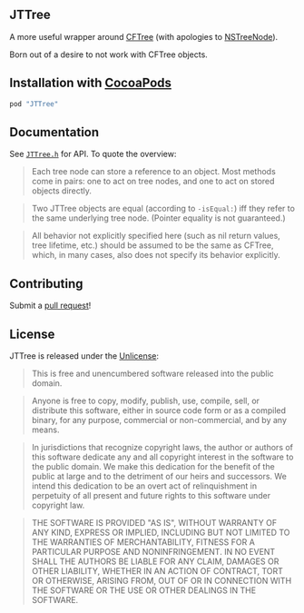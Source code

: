 ## JTTree

A more useful wrapper around [CFTree](https://developer.apple.com/documentation/CoreFoundation/Reference/CFTreeRef/) (with apologies to [NSTreeNode](https://developer.apple.com/library/mac/documentation/cocoa/reference/NSTreeNode_class/)).

Born out of a desire to not work with CFTree objects.

## Installation with [CocoaPods](http://cocoapods.org/)

```ruby
pod "JTTree"
```

## Documentation

See [`JTTree.h`](src/JTTree.h) for API. To quote the overview:

> Each tree node can store a reference to an object. Most methods come in pairs: one to act on tree nodes, and one to act on stored objects directly.

> Two JTTree objects are equal (according to `-isEqual:`) iff they refer to the same underlying tree node. (Pointer equality is not guaranteed.)

> All behavior not explicitly specified here (such as nil return values, tree lifetime, etc.) should be assumed to be the same as CFTree, which, in many cases, also does not specify its behavior explicitly.

## Contributing

Submit a [pull request](http://github.com/jtbandes/JTTree/pulls)!

## License

JTTree is released under the [Unlicense](http://unlicense.org/):

> This is free and unencumbered software released into the public domain.

> Anyone is free to copy, modify, publish, use, compile, sell, or distribute this software, either in source code form or as a compiled binary, for any purpose, commercial or non-commercial, and by any means.

> In jurisdictions that recognize copyright laws, the author or authors of this software dedicate any and all copyright interest in the software to the public domain. We make this dedication for the benefit of the public at large and to the detriment of our heirs and successors. We intend this dedication to be an overt act of relinquishment in perpetuity of all present and future rights to this software under copyright law.

> THE SOFTWARE IS PROVIDED "AS IS", WITHOUT WARRANTY OF ANY KIND, EXPRESS OR IMPLIED, INCLUDING BUT NOT LIMITED TO THE WARRANTIES OF MERCHANTABILITY, FITNESS FOR A PARTICULAR PURPOSE AND NONINFRINGEMENT. IN NO EVENT SHALL THE AUTHORS BE LIABLE FOR ANY CLAIM, DAMAGES OR OTHER LIABILITY, WHETHER IN AN ACTION OF CONTRACT, TORT OR OTHERWISE, ARISING FROM, OUT OF OR IN CONNECTION WITH THE SOFTWARE OR THE USE OR OTHER DEALINGS IN THE SOFTWARE.

